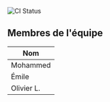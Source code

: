 ![CI Status](https://github.com/CoursCegepGarneau/TP3_Seismoscope/actions/workflows/ci.yml/badge.svg)

## Membres de l'équipe
| Nom |
|------|
| Mohammed |
| Émile |
| Olivier L. |



